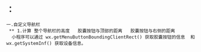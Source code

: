## ：
    一.自定义导航栏
     ** 1.计算 整个导航栏的高度   胶囊按钮与顶部的距离   胶囊按钮与右侧的距离
      小程序可以通过 wx.getMenuButtonBoundingClientRect() 获取胶囊按钮的信息  和 wx.getSystemInf() 获取设备信息。

